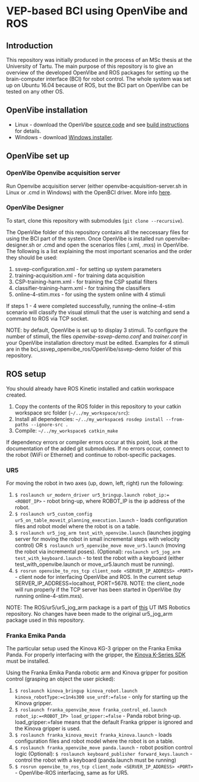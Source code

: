 # VEP-based BCI using OpenVibe and ROS
## Introduction
This repository was initially produced in the process of an MSc thesis at the University of Tartu. The main purpose of this repository is to give an overview of the developed OpenVibe and ROS packages for setting up the brain-computer interface (BCI) for robot control. The whole system was set up on Ubuntu 16.04 because of ROS, but the BCI part on OpenVibe can be tested on any other OS. 

## OpenVibe installation
* Linux - download the OpenVibe [source code](http://openvibe.inria.fr/downloads/) and see [build instructions](http://openvibe.inria.fr/build-instructions/) for details.
* Windows - download [Windows installer](http://openvibe.inria.fr/downloads/).

## OpenVibe set up

### OpenVibe Openvibe acquisition server
Run Openvibe acquisition server (either openvibe-acquisition-server.sh in Linux or .cmd in Windows) with the OpenBCI driver. More info [here](http://docs.openbci.com/3rd%20Party%20Software/03-OpenViBE).

### OpenVibe Designer
To start, clone this repository with submodules (`git clone --recursive`).

The OpenVibe folder of this repository contains all the neccessary files for using the BCI part of the system. Once OpenVibe is installed run openvibe-designer.sh or .cmd and open the scenarios files (.xml, .mxs) in OpenVibe. The following is a list explaining the most important scenarios and the order they should be used:

1. ssvep-configuration.xml - for setting up system parameters
2. training-acquisition.xml - for training data acquisition
3. CSP-training-harm.xml - for training the CSP spatial filters
4. classifier-training-harm.xml - for training the classifiers
5. online-4-stim.mxs - for using the system online with 4 stimuli

If steps 1 - 4 were completed successfully, running the online-4-stim scenario will classify the visual stimuli that the user is watching and send a command to ROS via TCP socket.

NOTE: by default, OpenVibe is set up to display 3 stimuli. To configure the number of stimuli, the files *openvibe-ssvep-demo.conf* and *trainer.conf* in your OpenVibe installation directory must be edited. Examples for 4 stimuli are in the bci_ssvep_openvibe_ros/OpenVibe/ssvep-demo folder of this repository.

## ROS setup
You should already have ROS Kinetic installed and catkin workspace created. 

1. Copy the contents of the ROS folder in this repository to your catkin workspace src folder (`~/../my_workspace/src`):
2. Install all dependencies: `~/../my_workspace$ rosdep install --from-paths --ignore-src .`
3. Compile: `~/../my_workspace$ catkin_make`

If dependency errors or compiler errors occur at this point, look at the documentation of the added git submodules. If no errors occur, connect to the robot (WiFi or Ethernet) and continue to robot-specific packages.

### UR5
For moving the robot in two axes (up, down, left, right) run the following:

1. `$ roslaunch ur_modern_driver ur5_bringup.launch robot_ip:=<ROBOT_IP>` - robot bring-up, where ROBOT_IP is the ip address of the robot.
2. `$ roslaunch ur5_custom_config ur5_on_table_moveit_planning_execution.launch` - loads configuration files and robot model where the robot is on a table.
3. `$ roslaunch ur5_jog_arm test_with_openvibe.launch` (launches jogging server for moving the robot in small incremental steps with velocity control) OR `$ roslaunch ur5_openvibe_move move_ur5.launch` (moving the robot via incremental poses).
(Optional): `roslaunch ur5_jog_arm test_with_keyboard.launch` - to test the robot with a keyboard (either test_with_openvibe.launch or move_ur5.launch must be running).
4. `$ rosrun openvibe_to_ros_tcp client_node <SERVER_IP_ADDRESS> <PORT>` - client node for interfacing OpenVibe and ROS. In the current setup SERVER_IP_ADDRESS=localhost, PORT=5678. NOTE: the client_node will run properly if the TCP server has been started in OpenVibe (by running online-4-stim.mxs).

NOTE: The ROS/ur5/ur5_jog_arm package is a part of [this](https://github.com/ut-ims-robotics/ur5_force_control) UT IMS Robotics repository. No changes have been made to the original ur5_jog_arm package used in this repository.

### Franka Emika Panda
The particular setup used the Kinova KG-3 gripper on the Franka Emika Panda. For properly interfacing with the gripper, the [Kinova K-Series SDK](https://drive.google.com/file/d/1dFKkJeGiRlSAabhaQTuiR6M_zAxXDcI7/view) must be installed. 

Using the Franka Emika Panda robotic arm and Kinova gripper for position control (grasping an object the user picked):

1. `$ roslaunch kinova_bringup kinova_robot.launch kinova_robotType:=c1n4s300 use_urdf:=false` - only for starting up the Kinova gripper.
2. `$ roslaunch franka_openvibe_move franka_control_ed.launch robot_ip:=<ROBOT_IP> load_gripper:=false` - Panda robot bring-up. load_gripper:=false means that the default Franka gripper is ignored and the Kinova gripper is used. 
3. `$ roslaunch franka_kinova_movit franka_kinova.launch` - loads configuration files and robot model where the robot is on a table.
4. `$ roslaunch franka_openvibe_move panda.launch` - robot position control logic
(Optional): `$ roslaunch keyboard_publisher forward_keys.launch` - control the robot with a keyboard (panda.launch must be running)
5. `$ rosrun openvibe_to_ros_tcp client_node <SERVER_IP_ADDRESS> <PORT>` - OpenVibe-ROS interfacing, same as for UR5.
